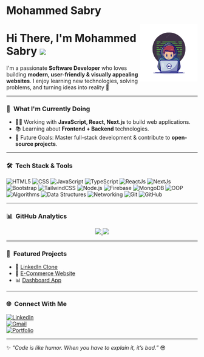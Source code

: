 # Mohammed Sabry  
<img align="right" src="https://raw.githubusercontent.com/mohamedelkashef15/mohamedelkashef15/main/github-profile.png" width="30%">

<h1>
  Hi There, I'm Mohammed Sabry 
  <img src="https://media.giphy.com/media/hvRJCLFzcasrR4ia7z/giphy.gif" width="28">
</h1>

<p>
I'm a passionate <b>Software Developer</b> who loves building 
<b>modern, user-friendly & visually appealing websites</b>.  
I enjoy learning new technologies, solving problems, and turning ideas into reality 🚀
</p>

---

### 🚀 &nbsp;What I'm Currently Doing
- 👨‍💻 Working with **JavaScript, React, Next.js** to build web applications.  
- 📚 Learning about **Frontend + Backend** technologies.  
- 🎯 Future Goals: Master full-stack development & contribute to **open-source projects**.  

---

### 🛠 &nbsp;Tech Stack & Tools  

![HTML5](https://img.shields.io/badge/-HTML5-E34F26?style=flat&logo=html5&logoColor=white)
![CSS](https://img.shields.io/badge/-CSS-1572B6?style=flat&logo=css3&logoColor=white)
![JavaScript](https://img.shields.io/badge/-JavaScript-F7DF1E?style=flat&logo=javascript&logoColor=black)
![TypeScript](https://img.shields.io/badge/-TypeScript-3178C6?style=flat&logo=typescript&logoColor=white)
![ReactJs](https://img.shields.io/badge/-React-61DAFB?style=flat&logo=react&logoColor=black)
![NextJs](https://img.shields.io/badge/-Next.js-000000?style=flat&logo=nextdotjs&logoColor=white)
![Bootstrap](https://img.shields.io/badge/-Bootstrap-7952B3?style=flat&logo=bootstrap&logoColor=white)
![TailwindCSS](https://img.shields.io/badge/-TailwindCSS-06B6D4?style=flat&logo=tailwindcss&logoColor=white)
![Node.js](https://img.shields.io/badge/-Node.js-339933?style=flat&logo=node.js&logoColor=white)
![Firebase](https://img.shields.io/badge/-Firebase-FFCA28?style=flat&logo=firebase&logoColor=black)
![MongoDB](https://img.shields.io/badge/-MongoDB-47A248?style=flat&logo=mongodb&logoColor=white)
![OOP](https://img.shields.io/badge/-OOP-FF6F00?style=flat&logo=java&logoColor=white)
![Algorithms](https://img.shields.io/badge/-Algorithms-3776AB?style=flat&logo=python&logoColor=white)
![Data Structures](https://img.shields.io/badge/-Data%20Structures-00599C?style=flat&logo=c&logoColor=white)
![Networking](https://img.shields.io/badge/-Networking-1BA0D7?style=flat&logo=cisco&logoColor=white)
![Git](https://img.shields.io/badge/-Git-F05032?style=flat&logo=git&logoColor=white)
![GitHub](https://img.shields.io/badge/-GitHub-181717?style=flat&logo=github&logoColor=white)

---

### 📊 &nbsp;GitHub Analytics  

<p align="center">
<a href="https://github.com/mohammed-sabry">
  <img height="180em" src="https://github-readme-stats.vercel.app/api?username=mohammed-sabry&show_icons=true&theme=radical&count_private=true"/>
  <img height="180em" src="https://github-readme-stats.vercel.app/api/top-langs/?username=mohammed-sabry&layout=compact&theme=radical"/>
</a>
</p>

---

### 📂 &nbsp;Featured Projects  
- 🔗 [LinkedIn Clone](https://github.com/your-linkedin-clone)  
- 🛒 [E-Commerce Website](https://github.com/your-ecommerce)  
- 📊 [Dashboard App](https://github.com/your-dashboard)  

---

### 🌐 &nbsp;Connect With Me  

[![LinkedIn](https://img.shields.io/badge/-LinkedIn-0A66C2?style=flat&logo=linkedin&logoColor=white)](https://www.linkedin.com/in/your-profile)  
[![Gmail](https://img.shields.io/badge/-Gmail-D14836?style=flat&logo=gmail&logoColor=white)](mailto:yourmail@gmail.com)  
[![Portfolio](https://img.shields.io/badge/-Portfolio-000000?style=flat&logo=vercel&logoColor=white)](https://your-portfolio.com)  

---

✨ *“Code is like humor. When you have to explain it, it’s bad.”* 😎
